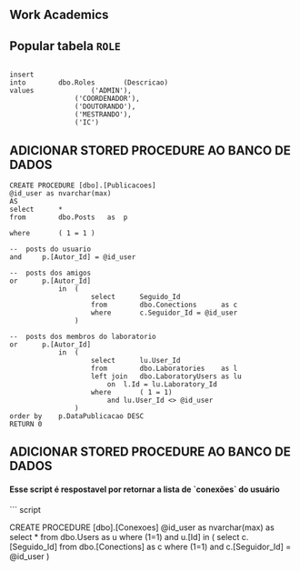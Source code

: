 ## Work Academics

## Popular tabela `ROLE`

``` script

insert 
into		dbo.Roles   	(Descricao)
values				('ADMIN'),
				('COORDENADOR'),
				('DOUTORANDO'),
				('MESTRANDO'),
				('IC')

```

## ADICIONAR STORED PROCEDURE AO BANCO DE DADOS
``` script
CREATE PROCEDURE [dbo].[Publicacoes]
@id_user as nvarchar(max)
AS
select		*
from		dbo.Posts	as	p

where		( 1 = 1 )

--	posts do usuario
and		p.[Autor_Id] = @id_user		

--	posts dos amigos
or		p.[Autor_Id] 
			in 	(
					select		Seguido_Id
					from		dbo.Conections		as c
					where		c.Seguidor_Id = @id_user			
				)

--	posts dos membros do laboratorio
or		p.[Autor_Id]
			in	(
					select		lu.User_Id
					from		dbo.Laboratories	as l
					left join	dbo.LaboratoryUsers	as lu
						on	l.Id = lu.Laboratory_Id	
					where		( 1 = 1)
						and	lu.User_Id <> @id_user
				)
order by	p.DataPublicacao DESC
RETURN 0
```

## ADICIONAR STORED PROCEDURE AO BANCO DE DADOS
<h4>Esse script é respostavel por retornar a lista de `conexões` do usuário</h4>
``` script

CREATE PROCEDURE [dbo].[Conexoes]
	@id_user as nvarchar(max)
as
select		*
from		dbo.Users	as	u
where		(1=1)
and		u.[Id] in 	(
					select		c.[Seguido_Id]
					from		dbo.[Conections]	as c
					where		(1=1)
					and		c.[Seguidor_Id] = @id_user
				)

```
